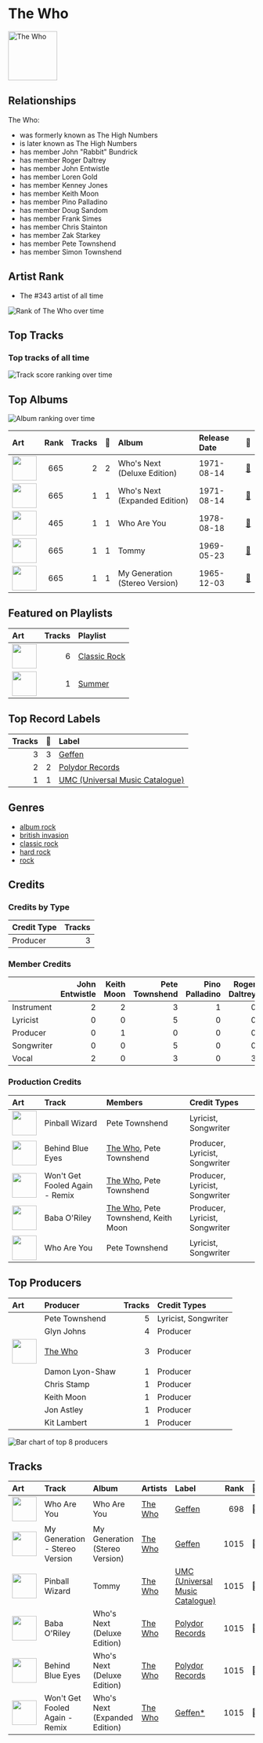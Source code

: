 
# The Who


<img src="https://i.scdn.co/image/9cd709cabb4a614b4f1dd9ec256a5f30e21f0150" alt="The Who" width="100" />

## Relationships

The Who:
- was formerly known as The High Numbers
- is later known as The High Numbers
- has member John "Rabbit" Bundrick
- has member Roger Daltrey
- has member John Entwistle
- has member Loren Gold
- has member Kenney Jones
- has member Keith Moon
- has member Pino Palladino
- has member Doug Sandom
- has member Frank Simes
- has member Chris Stainton
- has member Zak Starkey
- has member Pete Townshend
- has member Simon Townshend

## Artist Rank
- The #343 artist of all time

![Rank of The Who over time](../../images/artists/the_who/rank_time_series.png)
## Top Tracks


### Top tracks of all time

![Track score ranking over time](../../images/artists/the_who/track_rank_time_series_score.png)
## Top Albums

![Album ranking over time](../../images/artists/the_who/album_rank_time_series.png)

| Art | Rank | Tracks | 💚 | Album | Release Date | 🔗 |
|:---|---:|---:|---:|:---|:---|:---|
| <img src="https://i.scdn.co/image/ab67616d0000b273fe24dcd263c08c6dd84b6e8c" alt="" width="50" /> | 665 | 2 | 2 | Who's Next (Deluxe Edition) | 1971-08-14 | [🔗](https://open.spotify.com/album/5MqyhhHbT13zsloD3uHhlQ) |
| <img src="https://i.scdn.co/image/ab67616d0000b2732d3eda886f81a2bad9274f02" alt="" width="50" /> | 665 | 1 | 1 | Who's Next (Expanded Edition) | 1971-08-14 | [🔗](https://open.spotify.com/album/53PBYiedQrASAs5sy63JqT) |
| <img src="https://i.scdn.co/image/ab67616d0000b273238b25b3d5884cb4f6027663" alt="" width="50" /> | 465 | 1 | 1 | Who Are You | 1978-08-18 | [🔗](https://open.spotify.com/album/7at3CV9Y9P57wsEXkfU0q8) |
| <img src="https://i.scdn.co/image/ab67616d0000b27374ecb94bc3e5d851a39a0334" alt="" width="50" /> | 665 | 1 | 1 | Tommy | 1969-05-23 | [🔗](https://open.spotify.com/album/5cT7ee1sy2oEbFalP4asS4) |
| <img src="https://i.scdn.co/image/ab67616d0000b27334658b1827b64a1d4d5a5ca9" alt="" width="50" /> | 665 | 1 | 1 | My Generation (Stereo Version) | 1965-12-03 | [🔗](https://open.spotify.com/album/6Oc6Ok1Oawu8lRkjmD4mXy) |

## Featured on Playlists
| Art | Tracks | Playlist |
|:---|---:|:---|
| <img src="https://mosaic.scdn.co/640/ab67616d00001e020b51f8d91f3a21e8426361aeab67616d00001e0284243a01af3c77b56fe01ab1ab67616d00001e028cffbbb7fe8645a486a85ea9ab67616d00001e02bbf0146981704a073405b6c2" alt="" width="50" /> | 6 | [Classic Rock](../../playlists/classic_rock/overview.md) |
| <img src="https://mosaic.scdn.co/640/ab67616d00001e0204878afb19613a94d37b29ceab67616d00001e021544041d0285585cc92c2709ab67616d00001e02570f746ccc2c75af070da1e0ab67616d00001e02d8cc2281fcd4519ca020926b" alt="" width="50" /> | 1 | [Summer](../../playlists/summer/overview.md) |

## Top Record Labels

| Tracks | 💚 | Label |
|---:|---:|:---|
| 3 | 3 | [Geffen](../../labels/geffen/overview.md) |
| 2 | 2 | [Polydor Records](../../labels/polydor_records/overview.md) |
| 1 | 1 | [UMC (Universal Music Catalogue)](../../labels/umc_(universal_music_catalogue)/overview.md) |

## Genres

- [album rock](../../genres/album_rock/overview.md)
- [british invasion](../../genres/british_invasion/overview.md)
- [classic rock](../../genres/classic_rock/overview.md)
- [hard rock](../../genres/hard_rock/overview.md)
- [rock](../../genres/rock/overview.md)

## Credits

### Credits by Type

| Credit Type | Tracks |
|:---|---:|
| Producer | 3 |

### Member Credits

| | John Entwistle | Keith Moon | Pete Townshend | Pino Palladino | Roger Daltrey |
|:---|---:|---:|---:|---:|---:|
| Instrument | 2 | 2 | 3 | 1 | 0 |
| Lyricist | 0 | 0 | 5 | 0 | 0 |
| Producer | 0 | 1 | 0 | 0 | 0 |
| Songwriter | 0 | 0 | 5 | 0 | 0 |
| Vocal | 2 | 0 | 3 | 0 | 3 |
### Production Credits

| Art | Track | Members | Credit Types |
|:---|:---|:---|:---|
| <img src="https://i.scdn.co/image/ab67616d0000b27374ecb94bc3e5d851a39a0334" alt="" width="50" /> | Pinball Wizard | Pete Townshend | Lyricist, Songwriter |
| <img src="https://i.scdn.co/image/ab67616d0000b273fe24dcd263c08c6dd84b6e8c" alt="" width="50" /> | Behind Blue Eyes | [The Who](.), Pete Townshend | Producer, Lyricist, Songwriter |
| <img src="https://i.scdn.co/image/ab67616d0000b2732d3eda886f81a2bad9274f02" alt="" width="50" /> | Won't Get Fooled Again - Remix | [The Who](.), Pete Townshend | Producer, Lyricist, Songwriter |
| <img src="https://i.scdn.co/image/ab67616d0000b273fe24dcd263c08c6dd84b6e8c" alt="" width="50" /> | Baba O'Riley | [The Who](.), Pete Townshend, Keith Moon | Producer, Lyricist, Songwriter |
| <img src="https://i.scdn.co/image/ab67616d0000b273238b25b3d5884cb4f6027663" alt="" width="50" /> | Who Are You | Pete Townshend | Lyricist, Songwriter |

## Top Producers

| Art | Producer | Tracks | Credit Types |
|:---|:---|---:|:---|
| | Pete Townshend | 5 | Lyricist, Songwriter |
| | Glyn Johns | 4 | Producer |
| <img src="https://i.scdn.co/image/9cd709cabb4a614b4f1dd9ec256a5f30e21f0150" alt="" width="50" /> | [The Who](overview.md) | 3 | Producer |
| | Damon Lyon-Shaw | 1 | Producer |
| | Chris Stamp | 1 | Producer |
| | Keith Moon | 1 | Producer |
| | Jon Astley | 1 | Producer |
| | Kit Lambert | 1 | Producer |

![Bar chart of top 8 producers](../../images/artists/the_who/producers.png)
## Tracks

| Art | Track | Album | Artists | Label | Rank | 💚 | 🔗 |
|:---|:---|:---|:---|:---|---:|:---|:---|
| <img src="https://i.scdn.co/image/ab67616d0000b273238b25b3d5884cb4f6027663" alt="" width="50" /> | Who Are You | Who Are You | [The Who](overview.md) | [Geffen](../../labels/geffen) | 698 | 💚 | [🔗](https://open.spotify.com/track/23IJ5wLRhEZ9DOuia5mPiZ) |
| <img src="https://i.scdn.co/image/ab67616d0000b27334658b1827b64a1d4d5a5ca9" alt="" width="50" /> | My Generation - Stereo Version | My Generation (Stereo Version) | [The Who](overview.md) | [Geffen](../../labels/geffen) | 1015 | 💚 | [🔗](https://open.spotify.com/track/4u9f8hqstB7iITDJNzKhQx) |
| <img src="https://i.scdn.co/image/ab67616d0000b27374ecb94bc3e5d851a39a0334" alt="" width="50" /> | Pinball Wizard | Tommy | [The Who](overview.md) | [UMC (Universal Music Catalogue)](../../labels/umc_(universal_music_catalogue)) | 1015 | 💚 | [🔗](https://open.spotify.com/track/6LbbHFEajG9e4m0G3L47c4) |
| <img src="https://i.scdn.co/image/ab67616d0000b273fe24dcd263c08c6dd84b6e8c" alt="" width="50" /> | Baba O'Riley | Who's Next (Deluxe Edition) | [The Who](overview.md) | [Polydor Records](../../labels/polydor_records) | 1015 | 💚 | [🔗](https://open.spotify.com/track/3qiyyUfYe7CRYLucrPmulD) |
| <img src="https://i.scdn.co/image/ab67616d0000b273fe24dcd263c08c6dd84b6e8c" alt="" width="50" /> | Behind Blue Eyes | Who's Next (Deluxe Edition) | [The Who](overview.md) | [Polydor Records](../../labels/polydor_records) | 1015 | 💚 | [🔗](https://open.spotify.com/track/0cKk8BKEi7zXbdrYdyqBP5) |
| <img src="https://i.scdn.co/image/ab67616d0000b2732d3eda886f81a2bad9274f02" alt="" width="50" /> | Won't Get Fooled Again - Remix | Who's Next (Expanded Edition) | [The Who](overview.md) | [Geffen*](../../labels/geffen) | 1015 | 💚 | [🔗](https://open.spotify.com/track/1W1GpfPujmgp2vQqcpUhtU) |
